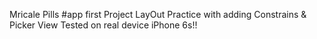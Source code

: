 Mricale Pills #app first Project 
LayOut Practice with adding Constrains & Picker View 
Tested on real device iPhone 6s!!



